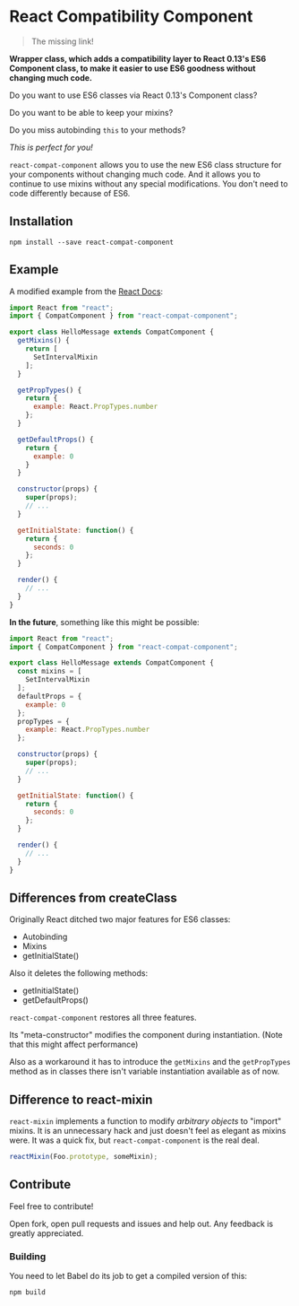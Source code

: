 # React Compatibility Component

> The missing link!

**Wrapper class, which adds a compatibility layer to React 0.13's ES6 Component
class, to make it easier to use ES6 goodness without changing much code.**

Do you want to use ES6 classes via React 0.13's Component class?

Do you want to be able to keep your mixins?

Do you miss autobinding `this` to your methods?

*This is perfect for you!*

`react-compat-component` allows you to use the new ES6 class structure for your
components without changing much code. And it allows you to continue to use mixins
without any special modifications. You don't need to code differently because of ES6.

## Installation

```
npm install --save react-compat-component
```

## Example

A modified example from the [React Docs](https://facebook.github.io/react/docs/reusable-components.html):

```javascript
import React from "react";
import { CompatComponent } from "react-compat-component";

export class HelloMessage extends CompatComponent {
  getMixins() {
    return [
      SetIntervalMixin
    ];
  }

  getPropTypes() {
    return {
      example: React.PropTypes.number
    };
  }

  getDefaultProps() {
    return {
      example: 0
    }
  }

  constructor(props) {
    super(props);
    // ...
  }

  getInitialState: function() {
    return {
      seconds: 0
    };
  }

  render() {
    // ...
  }
}
```

**In the future**, something like this might be possible:

```javascript
import React from "react";
import { CompatComponent } from "react-compat-component";

export class HelloMessage extends CompatComponent {
  const mixins = [
    SetIntervalMixin
  ];
  defaultProps = {
    example: 0
  };
  propTypes = {
    example: React.PropTypes.number
  };

  constructor(props) {
    super(props);
    // ...
  }

  getInitialState: function() {
    return {
      seconds: 0
    };
  }

  render() {
    // ...
  }
}
```

## Differences from createClass

Originally React ditched two major features for ES6 classes:

  - Autobinding
  - Mixins
  - getInitialState()

Also it deletes the following methods:

  - getInitialState()
  - getDefaultProps()

`react-compat-component` restores all three features.

Its "meta-constructor" modifies the component during instantiation.
(Note that this might affect performance)

Also as a workaround it has to introduce the `getMixins` and the
`getPropTypes` method as in classes there isn't variable instantiation
available as of now.

## Difference to react-mixin

`react-mixin` implements a function to modify *arbitrary objects* to "import"
mixins. It is an unnecessary hack and just doesn't feel as elegant as mixins
were. It was a quick fix, but `react-compat-component` is the real deal.

```javascript
reactMixin(Foo.prototype, someMixin);
```

## Contribute

Feel free to contribute!

Open fork, open pull requests and issues and help out. Any feedback
is greatly appreciated.

### Building

You need to let Babel do its job to get a compiled version of this:

```
npm build
```
